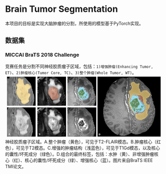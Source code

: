 # Brain Tumor Segmentation
本项目的目标是实现大脑肿瘤的分割，所使用的模型基于PyTorch实现。

## 数据集
### MICCAI BraTS 2018 Challenge
竞赛任务是分割不同神经胶质瘤子区域，包括：`1)增强肿瘤(Enhancing Tumor, ET)`、`2)肿瘤核心(Tumor Core, TC)`、`3)整个肿瘤(Whole Tumor, WT)`。
![](https://github.com/Zhao-BJ/Brain_Tumor_Segmentation/blob/main/pictures/Glioma%20sub-regions.png "Glioma sub-regions")
神经胶质瘤子区域。A.整个肿瘤（黄色），可见于T2-FLAIR模态。B.肿瘤核心（红色），可见于T2模态。C.增强的肿瘤结构（浅蓝色），可见于T1Gd模态，以及核心的囊性/坏死成分（绿色）。D.组合的最终标签，包括：水肿（黄）、非增强肿瘤核心（红）、核心的囊性/坏死成分（绿）、增强核心（蓝）。图片来自BraTS IEEE TMI论文。